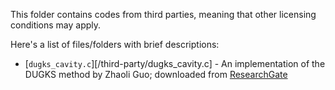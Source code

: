 This folder contains codes from third parties, meaning that other licensing conditions may apply.

Here's a list of files/folders with brief descriptions:

* [`dugks_cavity.c`][/third-party/dugks_cavity.c] - An implementation of the DUGKS method by Zhaoli Guo; downloaded from [ResearchGate](https://www.researchgate.net/publication/322354969_dugks_cavity)